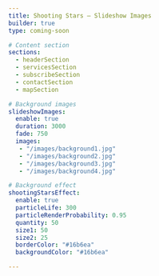```yaml
---
title: Shooting Stars – Slideshow Images
builder: true
type: coming-soon

# Content section
sections:
  - headerSection
  - servicesSection
  - subscribeSection
  - contactSection
  - mapSection

# Background images
slideshowImages:
  enable: true
  duration: 3000
  fade: 750
  images:
   - "/images/background1.jpg"
   - "/images/background2.jpg"
   - "/images/background3.jpg"
   - "/images/background4.jpg"

# Background effect
shootingStarsEffect: 
  enable: true
  particleLife: 300
  particleRenderProbability: 0.95
  quantity: 50
  size1: 50
  size2: 25
  borderColor: "#16b6ea"
  backgroundColor: "#16b6ea"

---
```

